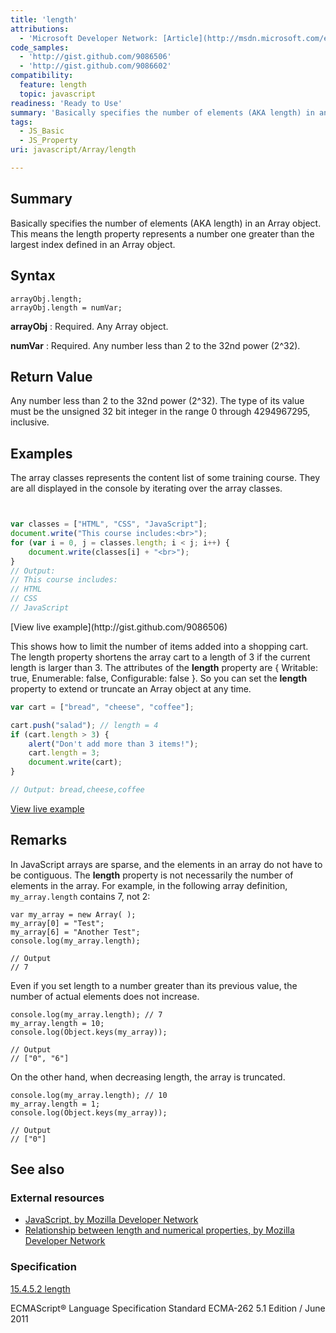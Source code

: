 ```yaml
---
title: 'length'
attributions:
  - 'Microsoft Developer Network: [Article](http://msdn.microsoft.com/en-us/library/ie/d8ez24f2(v=vs.94).aspx)'
code_samples:
  - 'http://gist.github.com/9086506'
  - 'http://gist.github.com/9086602'
compatibility:
  feature: length
  topic: javascript
readiness: 'Ready to Use'
summary: 'Basically specifies the number of elements (AKA length) in an Array object. This means the length property represents a number one greater than the largest index defined in an Array object.'
tags:
  - JS_Basic
  - JS_Property
uri: javascript/Array/length

---
```

## Summary

Basically specifies the number of elements (AKA length) in an Array object. This means the length property represents a number one greater than the largest index defined in an Array object.

## Syntax

    arrayObj.length;
    arrayObj.length = numVar;

**arrayObj**
:   Required. Any Array object.

**numVar**
:   Required. Any number less than 2 to the 32nd power (2\^32).

## Return Value

Any number less than 2 to the 32nd power (2\^32). The type of its value must be the unsigned 32 bit integer in the range 0 through 4294967295, inclusive.

## Examples

The array classes represents the content list of some training course. They are all displayed in the console by iterating over the array classes.

``` js


var classes = ["HTML", "CSS", "JavaScript"];
document.write("This course includes:<br>");
for (var i = 0, j = classes.length; i < j; i++) {
    document.write(classes[i] + "<br>");
}
// Output:
// This course includes:
// HTML
// CSS
// JavaScript
```

</pre>
[View live example](http://gist.github.com/9086506)

This shows how to limit the number of items added into a shopping cart. The length property shortens the array cart to a length of 3 if the current length is larger than 3. The attributes of the **length** property are { Writable: true, Enumerable: false, Configurable: false }. So you can set the **length** property to extend or truncate an Array object at any time.

``` js
var cart = ["bread", "cheese", "coffee"];

cart.push("salad"); // length = 4
if (cart.length > 3) {
    alert("Don't add more than 3 items!");
    cart.length = 3;
    document.write(cart);
}

// Output: bread,cheese,coffee
```

[View live example](http://gist.github.com/9086602)

## Remarks

In JavaScript arrays are sparse, and the elements in an array do not have to be contiguous. The **length** property is not necessarily the number of elements in the array. For example, in the following array definition, `my_array.length` contains 7, not 2:

    var my_array = new Array( );
    my_array[0] = "Test";
    my_array[6] = "Another Test";
    console.log(my_array.length);

    // Output
    // 7

Even if you set length to a number greater than its previous value, the number of actual elements does not increase.

    console.log(my_array.length); // 7
    my_array.length = 10;
    console.log(Object.keys(my_array));

    // Output
    // ["0", "6"]

On the other hand, when decreasing length, the array is truncated.

    console.log(my_array.length); // 10
    my_array.length = 1;
    console.log(Object.keys(my_array));

    // Output
    // ["0"]

## See also

### External resources

-   [JavaScript, by Mozilla Developer Network](https://developer.mozilla.org/en-US/docs/Web/JavaScript/Reference/Global_Objects/Array/length)
-   [Relationship between length and numerical properties, by Mozilla Developer Network](https://developer.mozilla.org/en-US/docs/Web/JavaScript/Reference/Global_Objects/Array#Relationship_between_length_and_numerical_properties)

### Specification

[15.4.5.2 length](http://www.ecma-international.org/ecma-262/5.1/#sec-15.4.5.2)

ECMAScript® Language Specification Standard ECMA-262 5.1 Edition / June 2011


